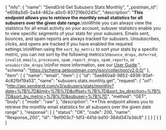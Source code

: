 {
  "info": {
    "name": "SendGrid Get Subusers Stats Monthly",
    "_postman_id": "e608a3d5-2a44-462a-a0c0-837216b0245c",
    "description": "**This endpoint allows you to retrieve the monthly email statistics for all subusers over the given date range.**\n\nWhile you can always view the statistics for all email activity on your account, subuser statistics enable you to view specific segments of your stats for your subusers. Emails sent, bounces, and spam reports are always tracked for subusers. Unsubscribes, clicks, and opens are tracked if you have enabled the required settings.\n\nWhen using the `sort_by_metric` to sort your stats by a specific metric, you can not sort by the following metrics:\n`bounce_drops`, `deferred`, `invalid_emails`, `processed`, `spam_report_drops`, `spam_reports`, or `unsubscribe_drops`.\n\nFor more information, see our [User Guide](https://sendgrid.com/docs/User_Guide/Statistics/subuser.html).",
    "schema": "https://schema.getpostman.com/json/collection/v2.0.0/"
  },
  "item": [
    {
      "name": "email",
      "item": [
        {
          "id": "5ae860a8-9852-4936-93ef-4c82fbf19a53",
          "name": "subusers.stats.monthly.get",
          "request": {
            "url": "http://api.sendgrid.com/v3/subusers/stats/monthly?date=%7B%7D&limit=%7B%7D&offset=%7B%7D&sort_by_direction=%7B%7D&sort_by_metric=%7B%7D&subuser=%7B%7D",
            "method": "GET",
            "body": {
              "mode": "raw"
            },
            "description": "**This endpoint allows you to retrieve the monthly email statistics for all subusers over the given date range"
          },
          "response": [
            {
              "status": "OK",
              "code": 200,
              "name": "Response_200",
              "id": "9ef903c7-1df3-441d-bd10-384d347a3dc8"
            }
          ]
        }
      ]
    }
  ]
}